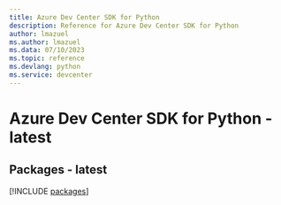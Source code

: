```yaml
---
title: Azure Dev Center SDK for Python
description: Reference for Azure Dev Center SDK for Python
author: lmazuel
ms.author: lmazuel
ms.data: 07/10/2023
ms.topic: reference
ms.devlang: python
ms.service: devcenter
---
```

# Azure Dev Center SDK for Python - latest
## Packages - latest
[!INCLUDE [packages](dev-center-index.md)]